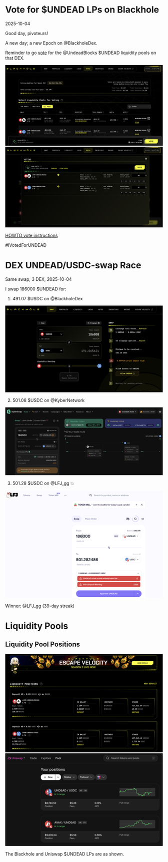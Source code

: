 # Vote for $UNDEAD LPs on Blackhole 

2025-10-04 

Good day, pivoteurs! 

A new day; a new Epoch on @BlackholeDex. 

Reminder to go [vote](https://blackhole.xyz/vote) for the @UndeadBlocks $UNDEAD liquidity pools on that DEX. 

![Blackhole DEX voting page](imgs/01a-vote.png) 
![Vote for $UNDEAD LPs](imgs/01b-voted.png) 

[HOWTO vote instructions](https://x.com/pivocateur/status/1945637734682341791) 

#IVotedForUNDEAD 

# DEX UNDEAD/USDC-swap Race 

Same swap; 3 DEX, 2025-10-04 

I swap 186000 $UNDEAD for: 

1. 491.07 $USDC on @BlackholeDex 

![UNDEAD/USDC swap on Blackhole](imgs/02a-blackhole.png) 

2. 501.08 $USDC on @KyberNetwork 

![UNDEAD/USDC swap on Kyber](imgs/02b-kyber.png) 

3. 501.28 $USDC on @LFJ_gg 💥 

![UNDEAD/USDC swap on LFJ](imgs/02c-lfj.png) 

Winner: @LFJ_gg (39-day streak) 

# Liquidity Pools 

## Liquidity Pool Positions 

![Blackhole UNDEAD LPs](imgs/03a-blackhole-lps.png) 
![Uniswap UNDEAD LPs](imgs/03b-uniswap-lps.png) 

The Blackhole and Uniswap $UNDEAD LPs are as shown. 

